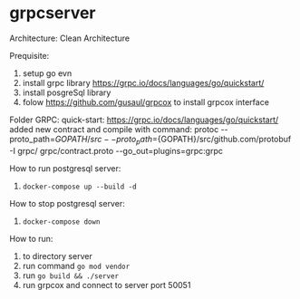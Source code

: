 # grpcserver

Architecture: Clean Architecture 

Prequisite:
1. setup go evn
2. install grpc library https://grpc.io/docs/languages/go/quickstart/
3. install posgreSql library
4. folow https://github.com/gusaul/grpcox to install grpcox interface

Folder GRPC:
quick-start: https://grpc.io/docs/languages/go/quickstart/
added new contract and compile with command:
protoc --proto_path=${GOPATH}/src --proto_path=${GOPATH}/src/github.com/protobuf -I  grpc/  grpc/contract.proto --go_out=plugins=grpc:grpc

How to run postgresql server:
1. `docker-compose up --build -d`

How to stop postgresql server:
1. `docker-compose down`

How to run:
1. to directory server
2. run command `go mod vendor`
3. run `go build && ./server`
3. run grpcox and connect to server port 50051
